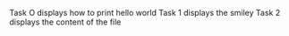 Task O displays how to print hello world
Task 1 displays the smiley
Task 2 displays the content of the file
